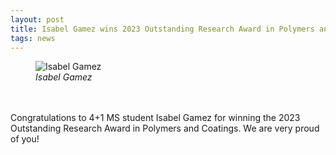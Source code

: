 ```yaml
---
layout: post
title: Isabel Gamez wins 2023 Outstanding Research Award in Polymers and Coatings
tags: news
---
```


<figure>
  <img src="https://lesliehamachi.github.io/images/Isabel_Gamez.jpg" alt="Isabel Gamez" title="Isabel Gamez">
  <figcaption><em>Isabel Gamez</em></figcaption>
</figure>  
<br>
<br>
Congratulations to 4+1 MS student Isabel Gamez for winning the 2023 Outstanding Research Award in Polymers and Coatings. We are very proud of you!
